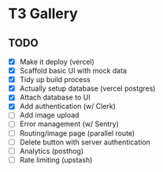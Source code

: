 # T3 Gallery

## TODO

- [x] Make it deploy (vercel)
- [x] Scaffold basic UI with mock data
- [x] Tidy up build process
- [x] Actually setup database (vercel postgres)
- [x] Attach database to UI
- [x] Add authentication (w/ Clerk)
- [ ] Add image upload
- [ ] Error management (w/ Sentry)
- [ ] Routing/image page (parallel route)
- [ ] Delete button with server authentication
- [ ] Analytics (posthog)
- [ ] Rate limiting (upstash)
